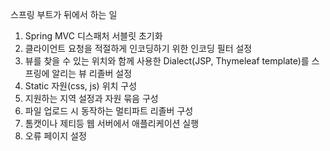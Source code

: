 스프링 부트가 뒤에서 하는 일

1. Spring MVC 디스패처 서블릿 초기화
2. 클라이언트 요청을 적절하게 인코딩하기 위한 인코딩 필터 설정
3. 뷰를 찾을 수 있는 위치와 함께 사용한 Dialect(JSP, Thymeleaf template)를 스프링에 알리는 뷰 리졸버 설정
4. Static 자원(css, js) 위치 구성
5. 지원하는 지역 설정과 자원 묶음 구성
6. 파일 업로드 시 동작하는 멀티파트 리졸버 구성
7. 톰캣이나 제티등 웹 서버에서 애플리케이션 실행
8. 오류 페이지 설정


